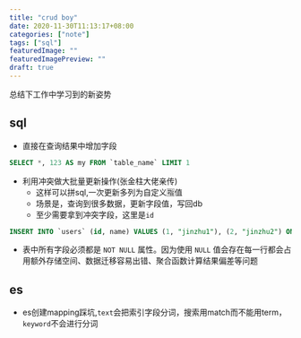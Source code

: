 ```yaml
---
title: "crud boy"
date: 2020-11-30T11:13:17+08:00
categories: ["note"]
tags: ["sql"]
featuredImage: ""
featuredImagePreview: ""
draft: true
---
```


总结下工作中学习到的新姿势

## sql

* 直接在查询结果中增加字段
```sql
SELECT *, 123 AS my FROM `table_name` LIMIT 1
``` 


* 利用冲突做大批量更新操作(张金柱大佬亲传)
    * 这样可以拼sql,一次更新多列为自定义🈯值
    * 场景是，查询到很多数据，更新字段值，写回db
    * 至少需要拿到冲突字段，这里是`id`
```sql
INSERT INTO `users` (id, name) VALUES (1, "jinzhu1"), (2, "jinzhu2") ON DUPLICATE KEY UPDATE `name`=VALUES(name)
```


* 表中所有字段必须都是 `NOT NULL` 属性。因为使用 `NULL` 值会存在每一行都会占用额外存储空间、数据迁移容易出错、聚合函数计算结果偏差等问题

## es
* es创建mapping踩坑,`text`会把索引字段分词，搜索用match而不能用term，`keyword`不会进行分词